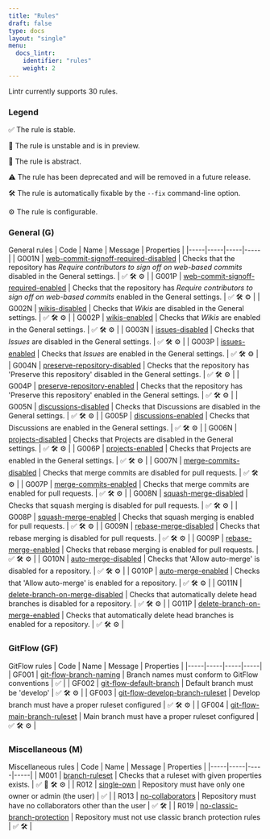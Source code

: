 ```yaml
---
title: "Rules"
draft: false
type: docs
layout: "single"
menu:
  docs_lintr:
    identifier: "rules"
    weight: 2
---
```


Lintr currently supports 30 rules.

### Legend

✅ The rule is stable.

🧪 The rule is unstable and is in preview.

🔷 The rule is abstract.

⚠️ The rule has been deprecated and will be removed in a future release.

🛠️ The rule is automatically fixable by the `--fix` command-line option.

⚙️ The rule is configurable.


### General (G)

General rules
| Code | Name | Message | Properties |
|-----|-----|-----|-----|
| G001N | [web-commit-signoff-required-disabled](web-commit-signoff-required-disabled/) | Checks that the repository has _Require contributors to sign off on web-based commits_ disabled in the General settings. | ✅ 🛠️ ⚙️ |
| G001P | [web-commit-signoff-required-enabled](web-commit-signoff-required-enabled/) | Checks that the repository has _Require contributors to sign off on web-based commits_ enabled in the General settings. | ✅ 🛠️ ⚙️ |
| G002N | [wikis-disabled](wikis-disabled/) | Checks that _Wikis_ are disabled in the General settings. | ✅ 🛠️ ⚙️ |
| G002P | [wikis-enabled](wikis-enabled/) | Checks that _Wikis_ are enabled in the General settings. | ✅ 🛠️ ⚙️ |
| G003N | [issues-disabled](issues-disabled/) | Checks that _Issues_ are disabled in the General settings. | ✅ 🛠️ ⚙️ |
| G003P | [issues-enabled](issues-enabled/) | Checks that _Issues_ are enabled in the General settings. | ✅ 🛠️ ⚙️ |
| G004N | [preserve-repository-disabled](preserve-repository-disabled/) | Checks that the repository has 'Preserve this repository' disabled in the General settings. | ✅ 🛠️ ⚙️ |
| G004P | [preserve-repository-enabled](preserve-repository-enabled/) | Checks that the repository has 'Preserve this repository' enabled in the General settings. | ✅ 🛠️ ⚙️ |
| G005N | [discussions-disabled](discussions-disabled/) | Checks that Discussions are disabled in the General settings. | ✅ 🛠️ ⚙️ |
| G005P | [discussions-enabled](discussions-enabled/) | Checks that Discussions are enabled in the General settings. | ✅ 🛠️ ⚙️ |
| G006N | [projects-disabled](projects-disabled/) | Checks that Projects are disabled in the General settings. | ✅ 🛠️ ⚙️ |
| G006P | [projects-enabled](projects-enabled/) | Checks that Projects are enabled in the General settings. | ✅ 🛠️ ⚙️ |
| G007N | [merge-commits-disabled](merge-commits-disabled/) | Checks that merge commits are disabled for pull requests. | ✅ 🛠️ ⚙️ |
| G007P | [merge-commits-enabled](merge-commits-enabled/) | Checks that merge commits are enabled for pull requests. | ✅ 🛠️ ⚙️ |
| G008N | [squash-merge-disabled](squash-merge-disabled/) | Checks that squash merging is disabled for pull requests. | ✅ 🛠️ ⚙️ |
| G008P | [squash-merge-enabled](squash-merge-enabled/) | Checks that squash merging is enabled for pull requests. | ✅ 🛠️ ⚙️ |
| G009N | [rebase-merge-disabled](rebase-merge-disabled/) | Checks that rebase merging is disabled for pull requests. | ✅ 🛠️ ⚙️ |
| G009P | [rebase-merge-enabled](rebase-merge-enabled/) | Checks that rebase merging is enabled for pull requests. | ✅ 🛠️ ⚙️ |
| G010N | [auto-merge-disabled](auto-merge-disabled/) | Checks that 'Allow auto-merge' is disabled for a repository. | ✅ 🛠️ ⚙️ |
| G010P | [auto-merge-enabled](auto-merge-enabled/) | Checks that 'Allow auto-merge' is enabled for a repository. | ✅ 🛠️ ⚙️ |
| G011N | [delete-branch-on-merge-disabled](delete-branch-on-merge-disabled/) | Checks that automatically delete head branches is disabled for a repository. | ✅ 🛠️ ⚙️ |
| G011P | [delete-branch-on-merge-enabled](delete-branch-on-merge-enabled/) | Checks that automatically delete head branches is enabled for a repository. | ✅ 🛠️ ⚙️ |

### GitFlow (GF)

GitFlow rules
| Code | Name | Message | Properties |
|-----|-----|-----|-----|
| GF001 | [git-flow-branch-naming](git-flow-branch-naming/) | Branch names must conform to GitFlow conventions | ✅ |
| GF002 | [git-flow-default-branch](git-flow-default-branch/) | Default branch must be 'develop' | ✅ 🛠️ ⚙️ |
| GF003 | [git-flow-develop-branch-ruleset](git-flow-develop-branch-ruleset/) | Develop branch must have a proper ruleset configured | ✅ 🛠️ ⚙️ |
| GF004 | [git-flow-main-branch-ruleset](git-flow-main-branch-ruleset/) | Main branch must have a proper ruleset configured | ✅ 🛠️ ⚙️ |

### Miscellaneous (M)

Miscellaneous rules
| Code | Name | Message | Properties |
|-----|-----|-----|-----|
| M001 | [branch-ruleset](branch-ruleset/) | Checks that a ruleset with given properties exists. | ✅ 🔷 🛠️ ⚙️ |
| R012 | [single-own](single-own/) | Repository must have only one owner or admin (the user) | ✅ |
| R013 | [no-collaborators](no-collaborators/) | Repository must have no collaborators other than the user | ✅ 🛠️ |
| R019 | [no-classic-branch-protection](no-classic-branch-protection/) | Repository must not use classic branch protection rules | ✅ 🛠️ |